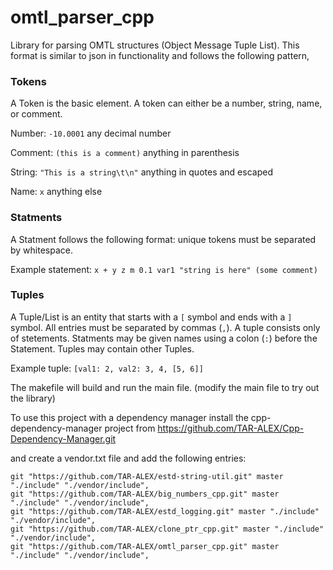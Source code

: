 # omtl_parser_cpp

Library for parsing OMTL structures (Object Message Tuple List). This format is similar to json in functionality and follows the following pattern,


### Tokens

A Token is the basic element. A token can either be a number, string, name, or comment.

Number: `-10.0001` any decimal number

Comment: `(this is a comment)` anything in parenthesis

String: `"This is a string\t\n"` anything in quotes and escaped

Name: `x` anything else


### Statments

A Statment follows the following format: unique tokens must be separated by whitespace.

Example statement: `x + y z m 0.1 var1 "string is here" (some comment)`


### Tuples

A Tuple/List is an entity that starts with a `[` symbol and ends with a `]` symbol. All entries must be separated by commas (`,`). A tuple consists only of stetements. Statments may be given names using a colon (`:`) before the Statement. Tuples may contain other Tuples.

Example tuple: `[val1: 2, val2: 3, 4, [5, 6]]`



The makefile will build and run the main file. (modify the main file to try out the library)

To use this project with a dependency manager install the cpp-dependency-manager project from https://github.com/TAR-ALEX/Cpp-Dependency-Manager.git

and create a vendor.txt file and add the following entries:

```
git "https://github.com/TAR-ALEX/estd-string-util.git" master "./include" "./vendor/include",
git "https://github.com/TAR-ALEX/big_numbers_cpp.git" master "./include" "./vendor/include",
git "https://github.com/TAR-ALEX/estd_logging.git" master "./include" "./vendor/include",
git "https://github.com/TAR-ALEX/clone_ptr_cpp.git" master "./include" "./vendor/include",
git "https://github.com/TAR-ALEX/omtl_parser_cpp.git" master "./include" "./vendor/include",

```
